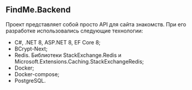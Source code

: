 ## FindMe.Backend
Проект представляет собой просто API для сайта знакомств.
При его разработке использовались следующие технологии:
* C#, .NET 8, ASP.NET 8, EF Core 8;
* BCrypt-Next;
* Redis. Библиотеки StackExchange.Redis и Microsoft.Extensions.Caching.StackExchangeRedis;
* Docker;
* Docker-compose;
* PostgreSQL.
